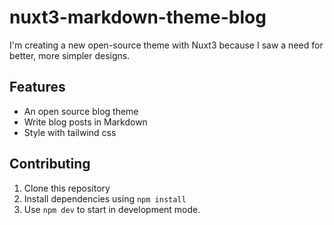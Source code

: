 # nuxt3-markdown-theme-blog

I'm creating a new open-source theme with Nuxt3 because I saw a need for better, more simpler designs.

## Features
- An open source blog theme 
- Write blog posts in Markdown
- Style with tailwind css

## Contributing 

1. Clone this repository
2. Install dependencies using `npm install`
3. Use `npm dev` to start in development mode.